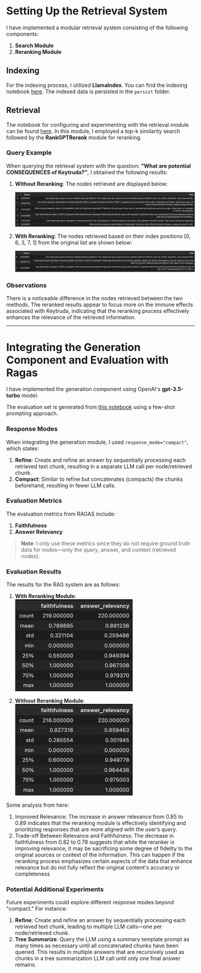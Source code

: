 # Setting Up the Retrieval System

I have implemented a modular retrieval system consisting of the following components:

1. **Search Module**
2. **Reranking Module**

## Indexing

For the indexing process, I utilized **LlamaIndex**. You can find the indexing notebook [here](1_rag_indexing.ipynb). The indexed data is persisted in the `persist` folder.

## Retrieval

The notebook for configuring and experimenting with the retrieval module can be found [here](2_rag_retrieving_with_reranker.ipynb). In this module, I employed a top-k similarity search followed by the **RankGPTRerank** module for reranking.

### Query Example

When querying the retrieval system with the question: **"What are potential CONSEQUENCES of Keytruda?"**, I obtained the following results:

1. **Without Reranking**: The nodes retrieved are displayed below:

   ![Without Reranker](readme_images/without_reranker.png)

2. **With Reranking**: The nodes retrieved based on their index positions [0, 6, 3, 7, 1] from the original list are shown below:

   ![With Reranker](readme_images/with_reranker.png)

### Observations

There is a noticeable difference in the nodes retrieved between the two methods. The reranked results appear to focus more on the immune effects associated with Keytruda, indicating that the reranking process effectively enhances the relevance of the retrieved information.

---

# Integrating the Generation Component and Evaluation with Ragas

I have implemented the generation component using OpenAI's **gpt-3.5-turbo** model.

The evaluation set is generated from [this notebook](4_evaluation_set.ipynb) using a few-shot prompting approach.

### Response Modes

When integrating the generation module, I used `response_mode="compact"`, which states:

1. **Refine**: Create and refine an answer by sequentially processing each retrieved text chunk, resulting in a separate LLM call per node/retrieved chunk.
2. **Compact**: Similar to refine but concatenates (compacts) the chunks beforehand, resulting in fewer LLM calls.

### Evaluation Metrics

The evaluation metrics from RAGAS include:

1. **Faithfulness**
2. **Answer Relevancy**

> **Note**: I only use these metrics since they do not require ground truth data for nodes—only the query, answer, and context (retrieved nodes).

### Evaluation Results

The results for the RAG system are as follows:

1. **With Reranking Module**:
   ![RAGAS Evaluation With Reranker](readme_images/df_result_with_reranker.png)

2. **Without Reranking Module**:
   ![RAGAS Evaluation Without Reranker](readme_images/df_result_without_reranker.png)


Some analysis from here:

1. Improved Relevance: The increase in answer relevance from 0.85 to 0.89 indicates that the reranking module is effectively identifying and prioritizing responses that are more aligned with the user’s query.
2. Trade-off Between Relevance and Faithfulness: The decrease in faithfulness from 0.82 to 0.78 suggests that while the reranker is improving relevance, it may be sacrificing some degree of fidelity to the original sources or context of the information. This can happen if the reranking process emphasizes certain aspects of the data that enhance relevance but do not fully reflect the original content's accuracy or completeness

### Potential Additional Experiments

Future experiments could explore different response modes beyond "compact." For instance:

1. **Refine**: Create and refine an answer by sequentially processing each retrieved text chunk, leading to multiple LLM calls—one per node/retrieved chunk.
2. **Tree Summarize**: Query the LLM using a summary template prompt as many times as necessary until all concatenated chunks have been queried. This results in multiple answers that are recursively used as chunks in a tree summarization LLM call until only one final answer remains.




